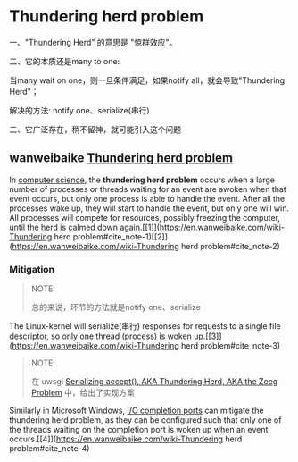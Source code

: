 # Thundering herd problem

一、"Thundering Herd" 的意思是 "惊群效应"。

二、它的本质还是many to one:

当many wait on one，则一旦条件满足，如果notify all，就会导致"Thundering Herd"；

解决的方法: notify one、serialize(串行) 

二、它广泛存在，稍不留神，就可能引入这个问题



## wanweibaike [Thundering herd problem](https://en.wanweibaike.com/wiki-Thundering%20herd%20problem)

In [computer science](https://en.wanweibaike.com/wiki-Computer_science), the **thundering herd problem** occurs when a large number of processes or threads waiting for an event are awoken when that event occurs, but only one process is able to handle the event. After all the processes wake up, they will start to handle the event, but only one will win. All processes will compete for resources, possibly freezing the computer, until the herd is calmed down again.[[1\]](https://en.wanweibaike.com/wiki-Thundering herd problem#cite_note-1)[[2\]](https://en.wanweibaike.com/wiki-Thundering herd problem#cite_note-2)



### Mitigation

> NOTE: 
>
> 总的来说，环节的方法就是notify one、serialize

The Linux-kernel will serialize(串行) responses for requests to a single file descriptor, so only one thread (process) is woken up.[[3\]](https://en.wanweibaike.com/wiki-Thundering herd problem#cite_note-3)

> NOTE: 
>
> 在 uwsgi [Serializing accept(), AKA Thundering Herd, AKA the Zeeg Problem](https://uwsgi-docs.readthedocs.io/en/latest/articles/SerializingAccept.html) 中，给出了实现方案

Similarly in Microsoft Windows, [I/O completion ports](https://en.wanweibaike.com/wiki-Input/output_completion_port) can mitigate the thundering herd problem, as they can be configured such that only one of the threads waiting on the completion port is woken up when an event occurs.[[4\]](https://en.wanweibaike.com/wiki-Thundering herd problem#cite_note-4)


